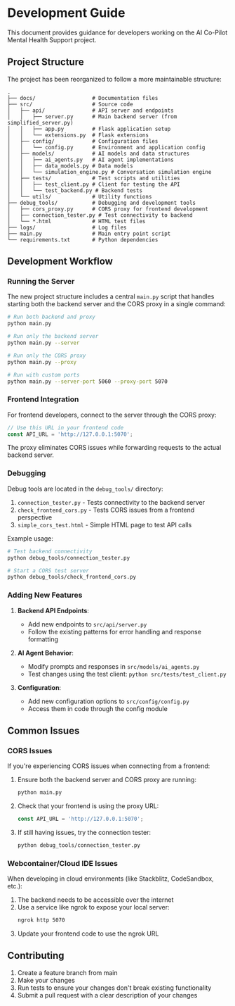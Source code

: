 # Development Guide

This document provides guidance for developers working on the AI Co-Pilot Mental Health Support project.

## Project Structure

The project has been reorganized to follow a more maintainable structure:

```
.
├── docs/                  # Documentation files
├── src/                   # Source code
│   ├── api/               # API server and endpoints
│   │   ├── server.py      # Main backend server (from simplified_server.py)
│   │   ├── app.py         # Flask application setup
│   │   └── extensions.py  # Flask extensions
│   ├── config/            # Configuration files
│   │   └── config.py      # Environment and application config
│   ├── models/            # AI models and data structures
│   │   ├── ai_agents.py   # AI agent implementations
│   │   ├── data_models.py # Data models
│   │   └── simulation_engine.py # Conversation simulation engine
│   ├── tests/             # Test scripts and utilities
│   │   ├── test_client.py # Client for testing the API
│   │   └── test_backend.py # Backend tests
│   └── utils/             # Utility functions
├── debug_tools/           # Debugging and development tools
│   ├── cors_proxy.py      # CORS proxy for frontend development
│   ├── connection_tester.py # Test connectivity to backend
│   └── *.html             # HTML test files
├── logs/                  # Log files
├── main.py                # Main entry point script
└── requirements.txt       # Python dependencies
```

## Development Workflow

### Running the Server

The new project structure includes a central `main.py` script that handles starting both the backend server and the CORS proxy in a single command:

```bash
# Run both backend and proxy
python main.py

# Run only the backend server
python main.py --server

# Run only the CORS proxy
python main.py --proxy

# Run with custom ports
python main.py --server-port 5060 --proxy-port 5070
```

### Frontend Integration

For frontend developers, connect to the server through the CORS proxy:

```javascript
// Use this URL in your frontend code
const API_URL = 'http://127.0.0.1:5070';
```

The proxy eliminates CORS issues while forwarding requests to the actual backend server.

### Debugging

Debug tools are located in the `debug_tools/` directory:

1. `connection_tester.py` - Tests connectivity to the backend server
2. `check_frontend_cors.py` - Tests CORS issues from a frontend perspective
3. `simple_cors_test.html` - Simple HTML page to test API calls

Example usage:
```bash
# Test backend connectivity
python debug_tools/connection_tester.py

# Start a CORS test server
python debug_tools/check_frontend_cors.py
```

### Adding New Features

1. **Backend API Endpoints**:
   - Add new endpoints to `src/api/server.py`
   - Follow the existing patterns for error handling and response formatting

2. **AI Agent Behavior**:
   - Modify prompts and responses in `src/models/ai_agents.py`
   - Test changes using the test client: `python src/tests/test_client.py`

3. **Configuration**:
   - Add new configuration options to `src/config/config.py`
   - Access them in code through the config module

## Common Issues

### CORS Issues

If you're experiencing CORS issues when connecting from a frontend:

1. Ensure both the backend server and CORS proxy are running:
   ```bash
   python main.py
   ```

2. Check that your frontend is using the proxy URL:
   ```javascript
   const API_URL = 'http://127.0.0.1:5070';
   ```

3. If still having issues, try the connection tester:
   ```bash
   python debug_tools/connection_tester.py
   ```

### Webcontainer/Cloud IDE Issues

When developing in cloud environments (like Stackblitz, CodeSandbox, etc.):

1. The backend needs to be accessible over the internet
2. Use a service like ngrok to expose your local server:
   ```bash
   ngrok http 5070
   ```
3. Update your frontend code to use the ngrok URL

## Contributing

1. Create a feature branch from main
2. Make your changes
3. Run tests to ensure your changes don't break existing functionality
4. Submit a pull request with a clear description of your changes 